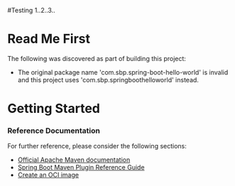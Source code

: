 #Testing 1..2..3..

# Read Me First
The following was discovered as part of building this project:

* The original package name 'com.sbp.spring-boot-hello-world' is invalid and this project uses 'com.sbp.springboothelloworld' instead.

# Getting Started

### Reference Documentation
For further reference, please consider the following sections:

* [Official Apache Maven documentation](https://maven.apache.org/guides/index.html)
* [Spring Boot Maven Plugin Reference Guide](https://docs.spring.io/spring-boot/docs/2.3.0.RELEASE/maven-plugin/reference/html/)
* [Create an OCI image](https://docs.spring.io/spring-boot/docs/2.3.0.RELEASE/maven-plugin/reference/html/#build-image)

